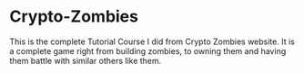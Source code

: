 # Crypto-Zombies
This is the complete Tutorial Course I did from Crypto Zombies website. It is a complete game right from building zombies, to owning them and having them battle with similar others like them.
